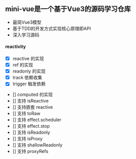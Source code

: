 <!--
 * @Author: Mocha
 * @Date: 2022-07-31 16:57:48
 * @LastEditors: Please set LastEditors
 * @LastEditTime: 2022-07-31 17:07:39
 * @Description: 
-->
## mini-vue是一个基于Vue3的源码学习仓库
- 最简Vue3模型
- 基于TDD的开发方式实现核心原理即API
- 深入学习源码

#### reactivity
- [x] reactive 的实现
- [x] ref 的实现
- [x] readonly 的实现
- [x] track 依赖收集
- [x] trigger 触发依赖
- [] computed 的实现
- [] 支持 isReactive
- [] 支持嵌套 reactive
- [] 支持 toRaw
- [] 支持 effect.scheduler
- [] 支持 effect.stop
- [] 支持 isReadonly
- [] 支持 isProxy
- [] 支持 shallowReadonly
- [] 支持 proxyRefs